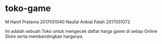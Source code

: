 # toko-game
M Hanif Pratama       2017051040
Naufal Anbial Falah   2017051072


Ini adalah sebuah Toko untuk mengecek daftar harga game di setiap Online Store serta membandingkan harganya. 
